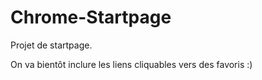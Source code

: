 # Chrome-Startpage
Projet de startpage.

On va bientôt inclure les liens cliquables vers des favoris :)
